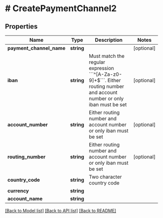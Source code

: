 # # CreatePaymentChannel2

## Properties

Name | Type | Description | Notes
------------ | ------------- | ------------- | -------------
**payment_channel_name** | **string** |  | [optional]
**iban** | **string** | Must match the regular expression &#x60;&#x60;&#x60;^[A-Za-z0-9]+$&#x60;&#x60;&#x60;. Either routing number and account number or only iban must be set | [optional]
**account_number** | **string** | Either routing number and account number or only iban must be set | [optional]
**routing_number** | **string** | Either routing number and account number or only iban must be set | [optional]
**country_code** | **string** | Two character country code |
**currency** | **string** |  |
**account_name** | **string** |  |

[[Back to Model list]](../../README.md#models) [[Back to API list]](../../README.md#endpoints) [[Back to README]](../../README.md)
